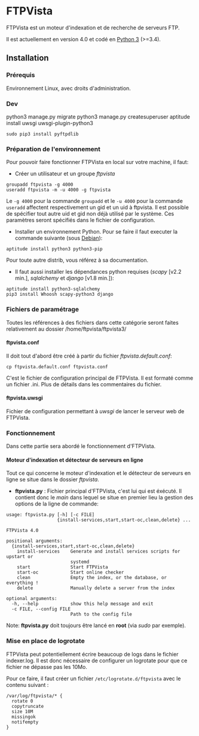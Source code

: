 # FTPVista

FTPVista est un moteur d'indexation et de recherche de serveurs FTP.

Il est actuellement en version 4.0 et codé en [Python 3](http:_python.org/) (>=3.4).

## Installation
### Prérequis
Environnement Linux, avec droits d'administration.

### Dev
python3 manage.py migrate
python3 manage.py createsuperuser
aptitude install uwsgi uwsgi-plugin-python3
```
sudo pip3 install pyftpdlib
```

### Préparation de l'environnement
Pour pouvoir faire fonctionner FTPVista en local sur votre machine, il faut:
  * Créer un utilisateur et un groupe _ftpvista_
```
groupadd ftpvista -g 4000
useradd ftpvista -m -u 4000 -g ftpvista
```
Le `-g 4000` pour la commande `groupadd` et le `-u 4000` pour la commande `useradd` affectent respectivement un gid et un uid à ftpvista. Il est possible de spécifier tout autre uid et gid non déjà utilisé par le système. Ces paramètres seront spécifiés dans le fichier de configuration.
  * Installer un environnement Python. Pour se faire il faut executer la commande suivante (sous [Debian](http://www.debian.org)):
```
aptitude install python3 python3-pip
```
Pour toute autre distrib, vous référez à sa documentation.

  * Il faut aussi installer les dépendances python requises (_scapy_ [v2.2 min.], _sqlalchemy_ et _django_ [v1.8 min.]):
```
aptitude install python3-sqlalchemy
pip3 install Whoosh scapy-python3 django
```


### Fichiers de paramétrage
Toutes les références à des fichiers dans cette catégorie seront faites relativement au dossier /home/ftpvista/ftpvista3/

#### ftpvista.conf
Il doit tout d'abord être créé à partir du fichier _ftpvista.default.conf_:
```
cp ftpvista.default.conf ftpvista.conf
```
C'est le fichier de configuration principal de FTPVista. Il est formaté comme un fichier .ini. Plus de détails dans les commentaires du fichier.

#### ftpvista.uwsgi
Fichier de configuration permettant à _uwsgi_ de lancer le serveur web de FTPVista.

### Fonctionnement
Dans cette partie sera abordé le fonctionnement d'FTPVista.

#### Moteur d'indexation et détecteur de serveurs en ligne
Tout ce qui concerne le moteur d'indexation et le détecteur de serveurs en ligne se situe dans le dossier _ftpvista_.

  * **ftpvista.py** : Fichier principal d'FTPVista, c'est lui qui est éxécuté. Il contient donc le _main_ dans lequel se situe en premier lieu la gestion des options de la ligne de commande:
```
usage: ftpvista.py [-h] [-c FILE]
                   {install-services,start,start-oc,clean,delete} ...

FTPVista 4.0

positional arguments:
  {install-services,start,start-oc,clean,delete}
    install-services    Generate and install services scripts for upstart or
                        systemd
    start               Start FTPVista
    start-oc            Start online checker
    clean               Empty the index, or the database, or everything !
    delete              Manually delete a server from the index

optional arguments:
  -h, --help            show this help message and exit
  -c FILE, --config FILE
                        Path to the config file
```
Note: **ftpvista.py** doit toujours être lancé en **root** (via _sudo_ par exemple).

### Mise en place de logrotate
FTPVista peut potentiellement écrire beaucoup de logs dans le fichier indexer.log. Il est donc nécessaire de configurer un logrotate pour que ce fichier ne dépasse pas les 10Mo.

Pour ce faire, il faut créer un fichier `/etc/logrotate.d/ftpvista` avec le contenu suivant :

```
/var/log/ftpvista/* {
  rotate 0
  copytruncate
  size 10M
  missingok
  notifempty
}
```